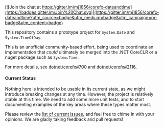 [![Join the chat at https://gitter.im/mj1856/corefx-dateandtime](https://badges.gitter.im/Join%20Chat.svg)](https://gitter.im/mj1856/corefx-dateandtime?utm_source=badge&utm_medium=badge&utm_campaign=pr-badge&utm_content=badge)

This repository contains a prototype project for `System.Date` and `System.TimeOfDay`.

This is an unofficial community-based effort, being used to coordinate an implementation that *could* ultimately be merged into the .NET CoreCLR or a nuget package such as `System.Time`.

For more details, see [dotnet/corefx#700](https://github.com/dotnet/corefx/issues/700) and [dotnet/corefx#2116](https://github.com/dotnet/corefx/issues/2116).

#### Current Status

Nothing here is intended to be usable in its current state, as we might introduce breaking changes at any time.  However, the project is relatively stable at this time.  We need to add some more unit tests, and to start documenting examples of the key areas where these types matter most.

Please review the [list of current issues](https://github.com/mj1856/corefx-dateandtime/issues), and feel free to chime in with your opinions.  We are gladly taking feedback and pull requests!
